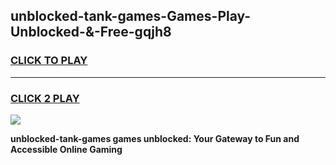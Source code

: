 
## unblocked-tank-games-Games-Play-Unblocked-&-Free-gqjh8
<h3>
<a href="https://premium76.site?title=unblocked-tank-games&ref=24A">CLICK TO PLAY</a></h3>
<hr>

<h3>
<a href="https://premium76.site?title=unblocked-tank-games&ref=24A">CLICK 2 PLAY</a>
  
</h3>

<a href="https://premium76.site?title=unblocked-tank-games&ref=24A"><img src="https://clearcache.store/games.png"></a>


**unblocked-tank-games games unblocked: Your Gateway to Fun and Accessible Online Gaming**
